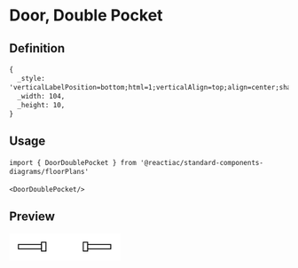 # Door, Double Pocket

## Definition

```
{
  _style: 'verticalLabelPosition=bottom;html=1;verticalAlign=top;align=center;shape=mxgraph.floorplan.doorDoublePocket;dx=0.25;',
  _width: 104,
  _height: 10,
}
```

## Usage

```
import { DoorDoublePocket } from '@reactiac/standard-components-diagrams/floorPlans'

<DoorDoublePocket/>
```

## Preview

<img src="./door-double-pocket.png" width="200"/>
